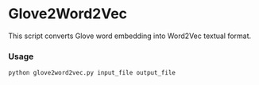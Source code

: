 # Glove2Word2Vec #

This script converts Glove word embedding into Word2Vec textual format.

### Usage ###

``` python glove2word2vec.py input_file output_file ```
